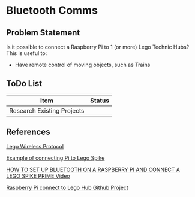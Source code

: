 # Bluetooth Comms
## Problem Statement
Is it possible to connect a Raspberry Pi to 1 (or more) Lego Technic Hubs?  This is useful to:
   - Have remote control of moving objects, such as Trains
## ToDo List
| Item | Status |
| --- | --- |
| Research Existing Projects |


## References

[Lego Wireless Protocol](https://lego.github.io/lego-ble-wireless-protocol-docs/)

[Example of connecting Pi to Lego Spike](https://medium.com/jj-innovative-results/how-to-set-up-bluetooth-on-the-raspberry-pi-for-a-lego-spike-61b137f98673)

[HOW TO SET UP BLUETOOTH ON A RASPBERRY PI AND CONNECT A LEGO SPIKE PRIME Video](https://www.youtube.com/watch?v=7IUxDJjkkDw)

[Raspberry Pi connect to Lego Hub Github Project](https://github.com/DietrichChristopeit/legoBTLE4PI)
